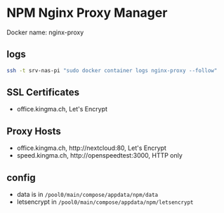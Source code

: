 # NPM Nginx Proxy Manager

Docker name: nginx-proxy

## logs

```sh
ssh -t srv-nas-pi "sudo docker container logs nginx-proxy --follow"
```

## SSL Certificates

- office.kingma.ch, Let's Encrypt

## Proxy Hosts

- office.kingma.ch, http://nextcloud:80, Let's Encrypt
- speed.kingma.ch, http://openspeedtest:3000, HTTP only

## config

- data is in `/pool0/main/compose/appdata/npm/data`
- letsencrypt in `/pool0/main/compose/appdata/npm/letsencrypt`
